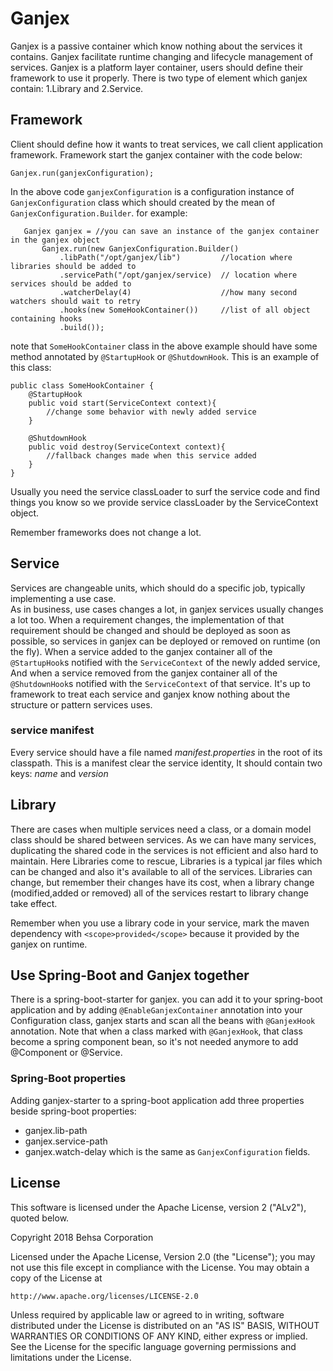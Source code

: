 # Ganjex
Ganjex is a passive container which know nothing about the services it contains. Ganjex
facilitate runtime changing and lifecycle management of services. Ganjex is a platform layer 
container, users should define their framework to use it properly. There is two 
type of element which ganjex contain: 1.Library and 2.Service.

## Framework
Client should define how it wants to treat services, we call client application framework. 
Framework start the ganjex container with the code below:
 ```
 Ganjex.run(ganjexConfiguration);
 ``` 
 In the above code `ganjexConfiguration` is a configuration instance of `GanjexConfiguration` 
 class which should created by the mean of `GanjexConfiguration.Builder`. for example:
 ```
 	Ganjex ganjex = //you can save an instance of the ganjex container in the ganjex object
 	    Ganjex.run(new GanjexConfiguration.Builder()
 	        .libPath("/opt/ganjex/lib")         //location where libraries should be added to
 	        .servicePath("/opt/ganjex/service)  // location where services should be added to
 	        .watcherDelay(4)                    //how many second watchers should wait to retry
 	        .hooks(new SomeHookContainer())     //list of all object containing hooks
 	        .build());
 ``` 
note that `SomeHookContainer` class in the above example should have some method annotated by 
`@StartupHook` or `@ShutdownHook`. This is an example of this class:
```
public class SomeHookContainer {
    @StartupHook
    public void start(ServiceContext context){
        //change some behavior with newly added service
    }
    
    @ShutdownHook
    public void destroy(ServiceContext context){
        //fallback changes made when this service added
    }
} 
```
Usually you need the service classLoader to surf the service code and find things you know so we 
provide service classLoader by the ServiceContext object.

Remember frameworks does not change a lot.

## Service     
Services are changeable units, which should do a specific job, typically implementing a use case.       
As in business, use cases changes a lot, in ganjex services usually changes a lot too. When a 
requirement changes, the implementation of that requirement should be changed and should be 
deployed as soon as possible, so services in ganjex can be deployed or removed on runtime (on the
fly). When a service added to the ganjex container all of the `@StartupHook`s  notified with 
the `ServiceContext` of the newly added service, And when a service removed from the ganjex 
container all of the `@ShutdownHook`s notified with the `ServiceContext` of that service. It's
up to framework to treat each service and ganjex know nothing about the structure or pattern 
services uses.

### service manifest
Every service should have a file named *manifest.properties* in the root of its classpath. This 
is a manifest clear the service identity, It should contain two keys: *name* and *version*

 
## Library
There are cases when multiple services need a class, or a domain model class should be shared 
between services. As we can have many services, duplicating the shared code in the services is 
not efficient and also hard to maintain. Here Libraries come to rescue, Libraries is a typical 
jar files which can be changed and also it's available to all of the services. Libraries can
change, but remember their changes have its cost, when a library change (modified,added or 
removed) all of the services restart to library change take effect.

Remember when you use a library code in your service, mark the maven dependency with 
`<scope>provided</scope>` because it provided by the ganjex on runtime.
## Use Spring-Boot and Ganjex together
There is a spring-boot-starter for ganjex. you can add it to your spring-boot application and by 
adding `@EnableGanjexContainer` annotation into your Configuration class, ganjex starts and scan 
all the beans with `@GanjexHook` annotation. Note that when a class marked with `@GanjexHook`, 
that class become a spring component bean, so it's not needed anymore to add @Component or @Service.
### Spring-Boot properties 
Adding ganjex-starter to a spring-boot application add three properties beside spring-boot 
properties:
* ganjex.lib-path
* ganjex.service-path
* ganjex.watch-delay
which is the same as `GanjexConfiguration` fields.
## License
This software is licensed under the Apache License, version 2 ("ALv2"), quoted below.

Copyright 2018 Behsa Corporation

Licensed under the Apache License, Version 2.0 (the "License");
you may not use this file except in compliance with the License.
You may obtain a copy of the License at

    http://www.apache.org/licenses/LICENSE-2.0

Unless required by applicable law or agreed to in writing, software
distributed under the License is distributed on an "AS IS" BASIS,
WITHOUT WARRANTIES OR CONDITIONS OF ANY KIND, either express or implied.
See the License for the specific language governing permissions and
limitations under the License.